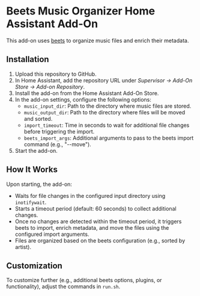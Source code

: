 # Beets Music Organizer Home Assistant Add-On

This add-on uses [beets](https://beets.io) to organize music files and enrich their metadata.

## Installation

1. Upload this repository to GitHub.
2. In Home Assistant, add the repository URL under *Supervisor → Add-On Store → Add-on Repository*.
3. Install the add-on from the Home Assistant Add-On Store.
4. In the add-on settings, configure the following options:
   - `music_input_dir`: Path to the directory where music files are stored.
   - `music_output_dir`: Path to the directory where files will be moved and sorted.
   - `import_timeout`: Time in seconds to wait for additional file changes before triggering the import.
   - `beets_import_args`: Additional arguments to pass to the beets import command (e.g., "--move").
5. Start the add-on.

## How It Works

Upon starting, the add-on:
- Waits for file changes in the configured input directory using `inotifywait`.
- Starts a timeout period (default: 60 seconds) to collect additional changes.
- Once no changes are detected within the timeout period, it triggers beets to import, enrich metadata, and move the files using the configured import arguments.
- Files are organized based on the beets configuration (e.g., sorted by artist).

## Customization

To customize further (e.g., additional beets options, plugins, or functionality), adjust the commands in `run.sh`.
